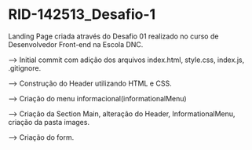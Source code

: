 # RID-142513_Desafio-1
Landing Page criada através do Desafio 01 realizado no curso de Desenvolvedor Front-end na Escola DNC.

--> Initial commit com adição dos arquivos index.html, style.css, index.js, .gitignore.

--> Construção do Header utilizando HTML e CSS.

--> Criação do menu informacional(informationalMenu)

--> Criação da Section Main, alteração do Header, InformationalMenu, criação da pasta images.

--> Criação do form.